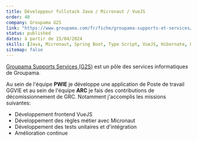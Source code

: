 ```yaml
---
title: Développeur fullstack Java / Micronaut / VueJS
order: 40
company: Groupama G2S
link: "https://www.groupama.com/fr/fiche/groupama-supports-et-services/"
status: published
dates: à partir de 15/04/2024
skills: [Java, Micronaut, Spring Boot, Type Script, VueJS, Hibernate, Oracle, OpenApi, OpenShift, GitLab]
sitemap: false
---
```


[Groupama Supports Services (G2S)](https://www.groupama.com/fr/fiche/groupama-supports-et-services/) est un pôle des services informatiques de Groupama. 

Au sein de l'équipe **PWIE** je développe une application de Poste de travail GGVIE et au sein de l'équipe **ARC** je fais des contributions de décomissionnement de GRC. 
Notamment j'accomplis les missions suivantes:
- Développement frontend VueJS
- Développement des règles métier avec Micronaut
- Développement des tests unitaires et d'intégration
- Amélioration continue